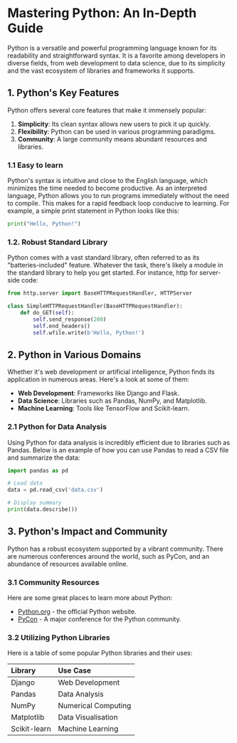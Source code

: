 # Mastering Python: An In-Depth Guide

Python is a versatile and powerful programming language known for its readability and straightforward syntax. It is a favorite among developers in diverse fields, from web development to data science, due to its simplicity and the vast ecosystem of libraries and frameworks it supports.

## 1. Python's Key Features 

Python offers several core features that make it immensely popular:
1. **Simplicity**: Its clean syntax allows new users to pick it up quickly.
2. **Flexibility**: Python can be used in various programming paradigms. 
3. **Community**: A large community means abundant resources and libraries.

### 1.1 Easy to learn 

Python's syntax is intuitive and close to the English language, which minimizes the time needed to become productive. As an interpreted language, Python allows you to run programs immediately without the need to compile. This makes for a rapid feedback loop conducive to learning. For example, a simple print statement in Python looks like this:

```python
print("Hello, Python!")
```
### 1.2. Robust Standard Library

Python comes with a vast standard library, often referred to as its "batteries-included" feature.
Whatever the task, there's likely a module in the standard library to help you get started. For
instance, http for server-side code:

```python
from http.server import BaseHTTPRequestHandler, HTTPServer

class SimpleHTTPRequestHandler(BaseHTTPRequestHandler):
    def do_GET(self):
        self.send_response(200)
        self.end_headers()
        self.wfile.write(b'Hello, Python!')
```

##  2. Python in Various Domains     

Whether it's web development or artificial intelligence, Python finds its application in numerous
areas. Here's a look at some of them:

- **Web Development**: Frameworks like Django and Flask.
- **Data Science**: Libraries such as Pandas, NumPy, and Matplotlib.
- **Machine Learning**: Tools like TensorFlow and Scikit-learn.

### 2.1 Python for Data Analysis 

Using Python for data analysis is incredibly efficient due to libraries such as Pandas. Below is an
example of how you can use Pandas to read a CSV file and summarize the data:

```python 
import pandas as pd

# Load data
data = pd.read_csv('data.csv')

# Display summary
print(data.describe())
```

## 3. Python's Impact and Community 

Python has a robust ecosystem supported by a vibrant community. There are numerous
conferences around the world, such as PyCon, and an abundance of resources available online.

### 3.1 Community Resources 

Here are some great places to learn more about Python: 

- [Python.org](https://www.python.org/) - the official Python website.
- [PyCon](https://pycon.org/) - A major conference for the Python community.

### 3.2 Utilizing Python Libraries 

Here is a table of some popular Python libraries and their uses:

| Library    | Use Case            |
|:-----------|:--------------------|
|Django      | Web Development     |
|Pandas      | Data Analysis       |
|NumPy       | Numerical Computing |
|Matplotlib  | Data Visualisation  |
|Scikit-learn| Machine Learning    | 


